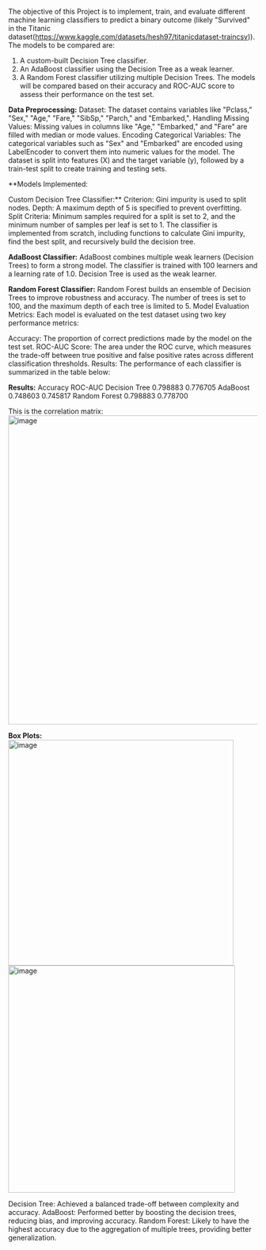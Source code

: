 The objective of this Project is to implement, train, and evaluate different machine learning classifiers to predict a binary outcome (likely "Survived" in the Titanic dataset(https://www.kaggle.com/datasets/hesh97/titanicdataset-traincsv)). The models to be compared are:

1. A custom-built Decision Tree classifier.
2. An AdaBoost classifier using the Decision Tree as a weak learner.
3. A Random Forest classifier utilizing multiple Decision Trees.
The models will be compared based on their accuracy and ROC-AUC score to assess their performance on the test set.

**Data Preprocessing:**
Dataset: The dataset contains variables like "Pclass," "Sex," "Age," "Fare," "SibSp," "Parch," and "Embarked,".
Handling Missing Values: Missing values in columns like "Age," "Embarked," and "Fare" are filled with median or mode values.
Encoding Categorical Variables: The categorical variables such as "Sex" and "Embarked" are encoded using LabelEncoder to convert them into numeric values for the model.
The dataset is split into features (X) and the target variable (y), followed by a train-test split to create training and testing sets.

**Models Implemented:

Custom Decision Tree Classifier:**
Criterion: Gini impurity is used to split nodes.
Depth: A maximum depth of 5 is specified to prevent overfitting.
Split Criteria: Minimum samples required for a split is set to 2, and the minimum number of samples per leaf is set to 1.
The classifier is implemented from scratch, including functions to calculate Gini impurity, find the best split, and recursively build the decision tree.

**AdaBoost Classifier:**
AdaBoost combines multiple weak learners (Decision Trees) to form a strong model.
The classifier is trained with 100 learners and a learning rate of 1.0.
Decision Tree is used as the weak learner.

**Random Forest Classifier:**
Random Forest builds an ensemble of Decision Trees to improve robustness and accuracy.
The number of trees is set to 100, and the maximum depth of each tree is limited to 5.
Model Evaluation Metrics:
Each model is evaluated on the test dataset using two key performance metrics:

Accuracy: The proportion of correct predictions made by the model on the test set.
ROC-AUC Score: The area under the ROC curve, which measures the trade-off between true positive and false positive rates across different classification thresholds.
Results:
The performance of each classifier is summarized in the table below:

**Results:**
               Accuracy   ROC-AUC
Decision Tree  0.798883  0.776705
AdaBoost       0.748603  0.745817
Random Forest  0.798883  0.778700

This is the correlation matrix:
<img width="623" alt="image" src="https://github.com/user-attachments/assets/cc038e6c-391e-4b29-9360-bcf73628a7b1"><br/>

**Box Plots:**
<img width="455" alt="image" src="https://github.com/user-attachments/assets/cb67dd37-9c4c-4e35-b455-25108d9f76bf"><br/>
<img width="458" alt="image" src="https://github.com/user-attachments/assets/aff8443a-b69e-41df-a18a-7338c20c091d"><br/>


Decision Tree: Achieved a balanced trade-off between complexity and accuracy.
AdaBoost: Performed better by boosting the decision trees, reducing bias, and improving accuracy.
Random Forest: Likely to have the highest accuracy due to the aggregation of multiple trees, providing better generalization.
